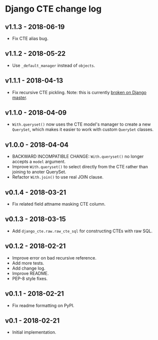 # Django CTE change log

## v1.1.3 - 2018-06-19

- Fix CTE alias bug.

## v1.1.2 - 2018-05-22

- Use `_default_manager` instead of `objects`.

## v1.1.1 - 2018-04-13

- Fix recursive CTE pickling. Note: this is currently [broken on Django
  master](https://github.com/django/django/pull/9134#pullrequestreview-112057277).

## v1.1.0 - 2018-04-09

- `With.queryset()` now uses the CTE model's manager to create a new `QuerySet`,
  which makes it easier to work with custom `QuerySet` classes.

## v1.0.0 - 2018-04-04

- BACKWARD INCOMPATIBLE CHANGE: `With.queryset()` no longer accepts a `model`
  argument.
- Improve `With.queryset()` to select directly from the CTE rather than
  joining to anoter QuerySet.
- Refactor `With.join()` to use real JOIN clause.

## v0.1.4 - 2018-03-21

- Fix related field attname masking CTE column.

## v0.1.3 - 2018-03-15

- Add `django_cte.raw.raw_cte_sql` for constructing CTEs with raw SQL.

## v0.1.2 - 2018-02-21

- Improve error on bad recursive reference.
- Add more tests.
- Add change log.
- Improve README.
- PEP-8 style fixes.

## v0.1.1 - 2018-02-21

- Fix readme formatting on PyPI.

## v0.1 - 2018-02-21

- Initial implementation.
